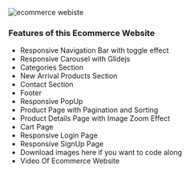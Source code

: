 ![ecommerce webiste](https://raw.githubusercontent.com/ziddahedem/LC09-ecommerce-website/master/images/lc09-ecommerce%20website.jpg)



### Features of this Ecommerce Website

- Responsive Navigation Bar with toggle effect
- Responsive Carousel with Glidejs
- Categories Section
- New Arrival Products Section
- Contact Section
- Footer
- Responsive PopUp
- Product Page with Pagination and Sorting
- Product Details Page with Image Zoom Effect
- Cart Page
- Responsive Login Page
- Responsive SignUp Page
- Download images here if you want to code along
- Video Of Ecommerce Website
